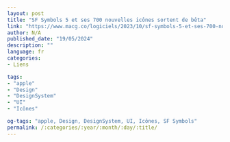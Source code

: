 ```yaml
---
layout: post
title: "SF Symbols 5 et ses 700 nouvelles icônes sortent de bêta"
link: "https://www.macg.co/logiciels/2023/10/sf-symbols-5-et-ses-700-nouvelles-icones-sortent-de-beta-139665"
author: N/A
published_date: "19/05/2024"
description: ""
language: fr
categories:
- Liens

tags:
- "apple"
- "Design"
- "DesignSystem"
- "UI"
- "Icônes"

og-tags: "apple, Design, DesignSystem, UI, Icônes, SF Symbols"
permalink: /:categories/:year/:month/:day/:title/
---
```

